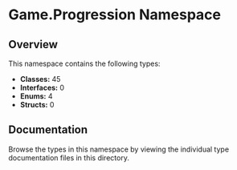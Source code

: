 # Game.Progression Namespace

## Overview

This namespace contains the following types:

- **Classes:** 45
- **Interfaces:** 0
- **Enums:** 4
- **Structs:** 0

## Documentation

Browse the types in this namespace by viewing the individual type documentation files in this directory.

